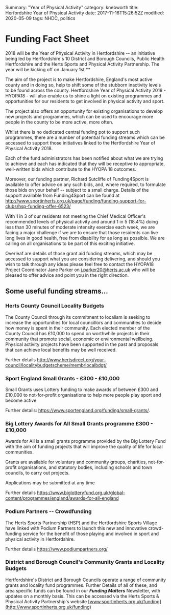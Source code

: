 Summary: "Year of Physical Activity"
category: knebworth
title: Herfordshire Year of Physical Activity
date: 2017-11-16T15:26:52Z
modified: 2020-05-09
tags: NHDC, politics




# Funding Fact Sheet


2018 will be the Year of Physical Activity in Hertfordshire -- an
initiative being led by Hertfordshire's 10 District and Borough
Councils, Public Health Hertfordshire and the Herts Sports and Physical
Activity Partnership. The year will be kicking off on January 1st.**


The aim of the project is to make Hertfordshire, England's most active
county and in doing so, help to shift some of the stubborn inactivity
levels to be found across the county. Hertfordshire Year of Physical
Activity 2018 - HYOPA18 - will also enable us to shine a light on
existing programmes and opportunities for our residents to get involved
in physical activity and sport.


The project also offers an opportunity for existing organisations to
develop new projects and programmes, which can be used to encourage more
people in the county to be more active, more often.


Whilst there is no dedicated central funding pot to support such
programmes, there are a number of potential funding streams which can be
accessed to support those initiatives linked to the Hertfordshire Year
of Physical Activity 2018.


Each of the fund administrators has been notified about what we are
trying to achieve and each has indicated that they will be receptive to
appropriate, well-written bids which contribute to the HYOPA 18
outcomes.


Moreover, our funding partner, Richard Sutcliffe of Funding4Sport is
available to offer advice on any such bids, and, where required, to
formulate those bids on your behalf -- subject to a small charge.
Details of the support available from Funding4Sport can be found at
<http://www.sportinherts.org.uk/page/funding/funding-support-for-clubs/hsp-funding-offer-6523/>


With 1 in 3 of our residents not meeting the Chief Medical Officer's
recommended levels of physical activity and around 1 in 5 (18.4%) doing
less than 30 minutes of moderate intensity exercise each week, we are
facing a major challenge if we are to ensure that those residents can
live long lives in good health, free from disability for as long as
possible. We are calling on all organisations to be part of this
exciting initiative.


Overleaf are details of those grant aid funding streams, which may be
accessed to support what you are considering delivering, and should you
wish to talk through any ideas please feel free to contact the HYOPA18
Project Coordinator Jane Parker on <j.parker20@herts.ac.uk> who will be
pleased to offer advice and point you in the right direction.


## Some useful funding streams...


### Herts County Council Locality Budgets


The County Council through its commitment to localism is seeking to
increase the opportunities for local councillors and communities to
decide how money is spent in their community. Each elected member of the
County Council has &pound;10,000 to spend on worthwhile projects in their
community that promote social, economic or environmental wellbeing.
Physical activity projects have been supported in the past and proposals
that can achieve local benefits may be well received.


Further details
<http://www.hertsdirect.org/your-council/localitybudgetscheme/membrlocalbdgt/>


### Sport England Small Grants - &pound;300 - &pound;10,000


Small Grants uses Lottery funding to make awards of between &pound;300 and
&pound;10,000 to not-for-profit organisations to help more people play sport
and become active


Further details: <https://www.sportengland.org/funding/small-grants/>.


### Big Lottery Awards for All Small Grants programme &pound;300 - &pound;10,000


Awards for All is a small grants programme provided by the Big Lottery
Fund with the aim of funding projects that will improve the quality of
life for local communities.


Grants are available for voluntary and community groups, charities,
not-for-profit organisations, and statutory bodies, including schools
and town councils, to carry out projects.


Applications may be submitted at any time


Further details
<https://www.biglotteryfund.org.uk/global-content/programmes/england/awards-for-all-england>


### Podium Partners -- Crowdfunding


The Herts Sports Partnership (HSP) and the Hertfordshire Sports
Village have linked with Podium Partners to launch this new and
innovative crowd-funding service for the benefit of those playing and
involved in sport and physical activity in Hertfordshire.


Further details <https://www.podiumpartners.org/>


### District and Borough Council's Community Grants and Locality Budgets


Hertfordshire's District and Borough Councils operate a range of
community grants and locality fund programmes. Further Details of all of
these, and area specific funds can be found in our ***Funding Matters***
Newsletter, with updates on a monthly basis. This can be accessed via
the Herts Sports & Physical Activity Partnership's website
[www.sportinherts.org.uk/funding](http://www.sportinherts.org.uk/funding)
